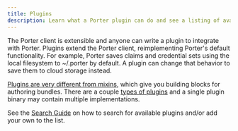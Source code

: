 ```yaml
---
title: Plugins
description: Learn what a Porter plugin can do and see a listing of available plugins
---
```


The Porter client is extensible and anyone can write a plugin to integrate with
Porter. Plugins extend the Porter client, reimplementing Porter's default
functionality. For example, Porter saves claims and credential sets using the local
filesystem to ~/.porter by default. A plugin can change that behavior to save
them to cloud storage instead. 

[Plugins are very different from mixins][vs], which give you building blocks for
authoring bundles. There are a couple [types of plugins][types] and a single
plugin binary may contain multiple implementations.

See the [Search Guide][search-guide] on how to search for available plugins and/or
add your own to the list.

[vs]: /mixins-vs-plugins/
[types]: /plugins/types/
[search-guide]: /package-search/
